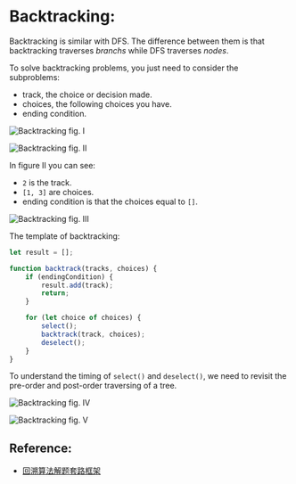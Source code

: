 # Backtracking:

Backtracking is similar with DFS. The difference between them is that backtracking traverses _branchs_ while DFS traverses _nodes_.

To solve backtracking problems, you just need to consider the subproblems:
* track, the choice or decision made.
* choices, the following choices you have.
* ending condition.

![Backtracking fig. I](https://labuladong.github.io/algo/images/backtracking/1.jpg)

![Backtracking fig. II](https://labuladong.github.io/algo/images/backtracking/2.jpg)

In figure II you can see:
* `2` is the track.
* `[1, 3]` are choices.
* ending condition is that the choices equal to `[]`.

![Backtracking fig. III](https://labuladong.github.io/algo/images/backtracking/3.jpg)

The template of backtracking:

``` js
let result = [];

function backtrack(tracks, choices) {
    if (endingCondition) {
        result.add(track);
        return;
    }

    for (let choice of choices) {
        select();
        backtrack(track, choices);
        deselect();
    }
}
```

To understand the timing of `select()` and `deselect()`, we need to revisit the pre-order and post-order traversing of a tree.

![Backtracking fig. IV](https://labuladong.github.io/algo/images/backtracking/4.jpg)

![Backtracking fig. V](https://labuladong.github.io/algo/images/backtracking/5.jpg)

## Reference:

* [回溯算法解题套路框架](https://labuladong.github.io/algo/di-ling-zh-bfe1b/hui-su-sua-c26da/)
